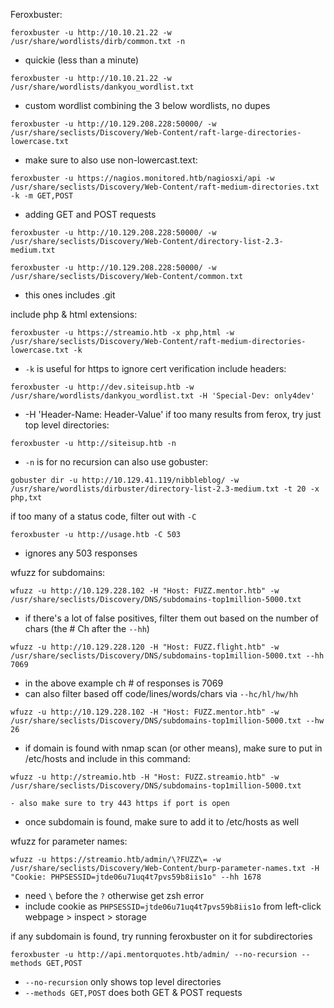 Feroxbuster:
```
feroxbuster -u http://10.10.21.22 -w /usr/share/wordlists/dirb/common.txt -n
```
- quickie (less than a minute)
```
feroxbuster -u http://10.10.21.22 -w /usr/share/wordlists/dankyou_wordlist.txt
```
- custom wordlist combining the 3 below wordlists, no dupes
```
feroxbuster -u http://10.129.208.228:50000/ -w /usr/share/seclists/Discovery/Web-Content/raft-large-directories-lowercase.txt 
```
- make sure to also use non-lowercast.text:
```
feroxbuster -u https://nagios.monitored.htb/nagiosxi/api -w /usr/share/seclists/Discovery/Web-Content/raft-medium-directories.txt -k -m GET,POST
```
- adding GET and POST requests
```
feroxbuster -u http://10.129.208.228:50000/ -w /usr/share/seclists/Discovery/Web-Content/directory-list-2.3-medium.txt
```

```
feroxbuster -u http://10.129.208.228:50000/ -w /usr/share/seclists/Discovery/Web-Content/common.txt
```
 - this ones includes .git
 
 include php & html extensions:
 ```
feroxbuster -u https://streamio.htb -x php,html -w /usr/share/seclists/Discovery/Web-Content/raft-medium-directories-lowercase.txt -k
```
- `-k` is useful for https to ignore cert verification
include headers:
```
feroxbuster -u http://dev.siteisup.htb -w /usr/share/wordlists/dankyou_wordlist.txt -H 'Special-Dev: only4dev' 
```
- -H 'Header-Name: Header-Value'
if too many results from ferox, try just top level directories:
```
feroxbuster -u http://siteisup.htb -n
```
- `-n` is for no recursion
can also use gobuster:
```
gobuster dir -u http://10.129.41.119/nibbleblog/ -w /usr/share/wordlists/dirbuster/directory-list-2.3-medium.txt -t 20 -x php,txt
```

if too many of a status code, filter out with `-C`
```
feroxbuster -u http://usage.htb -C 503 
```
- ignores any 503 responses

wfuzz for subdomains:
```
wfuzz -u http://10.129.228.102 -H "Host: FUZZ.mentor.htb" -w /usr/share/seclists/Discovery/DNS/subdomains-top1million-5000.txt
```
- if there's a lot of false positives, filter them out based on the number of chars (the # Ch after the `--hh`)
```
wfuzz -u http://10.129.228.120 -H "Host: FUZZ.flight.htb" -w /usr/share/seclists/Discovery/DNS/subdomains-top1million-5000.txt --hh 7069
```
- in the above example ch # of responses is 7069
- can also filter based off code/lines/words/chars via `--hc/hl/hw/hh`
```
wfuzz -u http://10.129.228.102 -H "Host: FUZZ.mentor.htb" -w /usr/share/seclists/Discovery/DNS/subdomains-top1million-5000.txt --hw 26
```

- if domain is found with nmap scan (or other means), make sure to put in /etc/hosts and include in this command:
```
wfuzz -u http://streamio.htb -H "Host: FUZZ.streamio.htb" -w /usr/share/seclists/Discovery/DNS/subdomains-top1million-5000.txt
```
	- also make sure to try 443 https if port is open
- once subdomain is found, make sure to add it to /etc/hosts as well

wfuzz for parameter names:
```
wfuzz -u https://streamio.htb/admin/\?FUZZ\= -w /usr/share/seclists/Discovery/Web-Content/burp-parameter-names.txt -H "Cookie: PHPSESSID=jtde06u71uq4t7pvs59b8iis1o" --hh 1678
```
- need `\` before the `?` otherwise get zsh error
- include cookie as `PHPSESSID=jtde06u71uq4t7pvs59b8iis1o` from left-click webpage > inspect > storage

if any subdomain is found, try running feroxbuster on it for subdirectories
```
feroxbuster -u http://api.mentorquotes.htb/admin/ --no-recursion --methods GET,POST
```
- `--no-recursion` only shows top level directories
- `--methods GET,POST` does both GET & POST requests